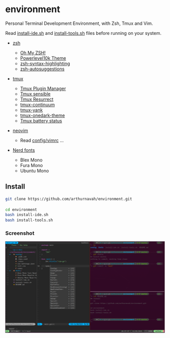 # environment
Personal Terminal Development Environment, with Zsh, Tmux and Vim.

Read [install-ide.sh](./install-ide.sh) and [install-tools.sh](./install-tools.sh) files before running on your system.

* [zsh](https://github.com/zsh-users/zsh)
    * [Oh My ZSH!](https://github.com/ohmyzsh/ohmyzsh)
    * [Powerlevel10k Theme](https://github.com/romkatv/powerlevel10k)
    * [zsh-syntax-highlighting](https://github.com/zsh-users/zsh-syntax-highlighting)
    * [zsh-autosuggestions](https://github.com/zsh-users/zsh-autosuggestions)

* [tmux](https://github.com/tmux/tmux)
    * [Tmux Plugin Manager](https://github.com/tmux-plugins/tpm)
    * [Tmux sensible](https://github.com/tmux-plugins/tmux-sensible)
    * [Tmux Resurrect](https://github.com/tmux-plugins/tmux-resurrect)
    * [tmux-continuum](https://github.com/tmux-plugins/tmux-continuum)
    * [tmux-yank](https://github.com/tmux-plugins/tmux-yank)
    * [tmux-onedark-theme](https://github.com/odedlaz/tmux-onedark-theme)
    * [Tmux battery status](https://github.com/tmux-plugins/tmux-battery)

* [neovim](https://github.com/neovim/neovim)
    * Read [config/vimrc](./config/vimrc) ...

* [Nerd fonts](https://github.com/ryanoasis/nerd-fonts)
    * Blex Mono
    * Fura Mono
    * Ubuntu Mono

## Install
```sh
git clone https://github.com/arthurnavah/environment.git

cd environment 
bash install-ide.sh
bash install-tools.sh
```

### Screenshot
![Screenshot environment](./screenshot.png)
